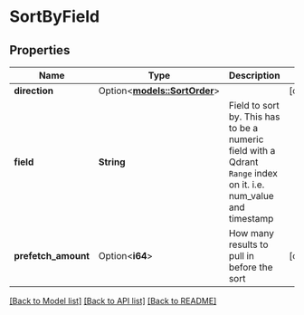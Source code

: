 # SortByField

## Properties

Name | Type | Description | Notes
------------ | ------------- | ------------- | -------------
**direction** | Option<[**models::SortOrder**](SortOrder.md)> |  | [optional]
**field** | **String** | Field to sort by. This has to be a numeric field with a Qdrant `Range` index on it. i.e. num_value and timestamp | 
**prefetch_amount** | Option<**i64**> | How many results to pull in before the sort | [optional]

[[Back to Model list]](../README.md#documentation-for-models) [[Back to API list]](../README.md#documentation-for-api-endpoints) [[Back to README]](../README.md)


